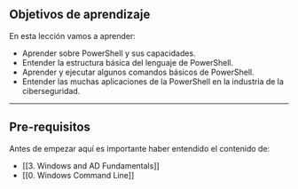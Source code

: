 <h2>Objetivos de aprendizaje</h2>
En esta lección vamos a aprender:

- Aprender sobre PowerShell y sus capacidades.
- Entender la estructura básica del lenguaje de PowerShell.
- Aprender y ejecutar algunos comandos básicos de PowerShell.
- Entender las muchas aplicaciones de la PowerShell en la industria de la ciberseguridad.

----------------
<h2>Pre-requisitos</h2>
Antes de empezar aquí es importante haber entendido el contenido de:

- [[3. Windows and AD Fundamentals]]
- [[0. Windows Command Line]]
